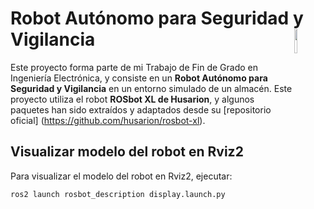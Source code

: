 # Robot Autónomo para Seguridad y Vigilancia <img src="https://user-images.githubusercontent.com/47092672/97660147-142f1f00-1ab4-11eb-9d14-48f30a666cdc.PNG" width="10%" align="right"> 

Este proyecto forma parte de mi Trabajo de Fin de Grado en Ingeniería Electrónica, y consiste en un **Robot Autónomo para Seguridad y Vigilancia** en un entorno simulado de un almacén. Este proyecto utiliza el robot **ROSbot XL de Husarion**, y algunos paquetes han sido extraídos y adaptados desde su [repositorio oficial] (https://github.com/husarion/rosbot-xl).


## Visualizar modelo del robot en Rviz2

Para visualizar el modelo del robot en Rviz2, ejecutar:

```bash
ros2 launch rosbot_description display.launch.py
```



